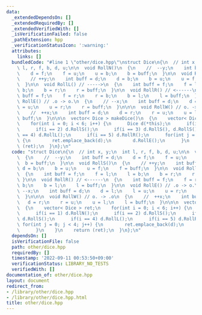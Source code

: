 ```yaml
---
data:
  _extendedDependsOn: []
  _extendedRequiredBy: []
  _extendedVerifiedWith: []
  _isVerificationFailed: false
  _pathExtension: hpp
  _verificationStatusIcon: ':warning:'
  attributes:
    links: []
  bundledCode: "#line 1 \"other/dice.hpp\"\nstruct Dice\n{\n  // int x, y;\n  int\
    \ l, r, f, b, d, u;\n\n  void RollN()\n  {\n    //  --y;\n    int buff = d;\n\
    \    d = f;\n    f = u;\n    u = b;\n    b = buff;\n  }\n\n  void RollS()\n  {\n\
    \    // ++y;\n    int buff = d;\n    d = b;\n    b = u;\n    u = f;\n    f = buff;\n\
    \  }\n\n  void RollL() // ----->\n  {\n    int buff = f;\n    f = l;\n    l =\
    \ b;\n    b = r;\n    r = buff;\n  }\n\n  void RollR() // <------\n  {\n    int\
    \ buff = f;\n    f = r;\n    r = b;\n    b = l;\n    l = buff;\n  }\n\n  void\
    \ RollE() // .o -> o.\n  {\n    // --x;\n    int buff = d;\n    d = l;\n    l\
    \ = u;\n    u = r;\n    r = buff;\n  }\n\n\n  void RollW() // o. -> .o\n  {\n\
    \    //  ++x;\n    int buff = d;\n    d = r;\n    r = u;\n    u = l;\n    l =\
    \ buff;\n  }\n\n\n  vector< Dice > makeDice()\n  {\n    vector< Dice > ret;\n\
    \    for(int i = 0; i < 6; i++) {\n      Dice d(*this);\n      if(i == 1) d.RollN();\n\
    \      if(i == 2) d.RollS();\n      if(i == 3) d.RollS(), d.RollS();\n      if(i\
    \ == 4) d.RollL();\n      if(i == 5) d.RollR();\n      for(int j = 0; j < 4; j++)\
    \ {\n        ret.emplace_back(d);\n        d.RollE();\n      }\n    }\n    return\
    \ (ret);\n  }\n};\n"
  code: "struct Dice\n{\n  // int x, y;\n  int l, r, f, b, d, u;\n\n  void RollN()\n\
    \  {\n    //  --y;\n    int buff = d;\n    d = f;\n    f = u;\n    u = b;\n  \
    \  b = buff;\n  }\n\n  void RollS()\n  {\n    // ++y;\n    int buff = d;\n   \
    \ d = b;\n    b = u;\n    u = f;\n    f = buff;\n  }\n\n  void RollL() // ----->\n\
    \  {\n    int buff = f;\n    f = l;\n    l = b;\n    b = r;\n    r = buff;\n \
    \ }\n\n  void RollR() // <------\n  {\n    int buff = f;\n    f = r;\n    r =\
    \ b;\n    b = l;\n    l = buff;\n  }\n\n  void RollE() // .o -> o.\n  {\n    //\
    \ --x;\n    int buff = d;\n    d = l;\n    l = u;\n    u = r;\n    r = buff;\n\
    \  }\n\n\n  void RollW() // o. -> .o\n  {\n    //  ++x;\n    int buff = d;\n \
    \   d = r;\n    r = u;\n    u = l;\n    l = buff;\n  }\n\n\n  vector< Dice > makeDice()\n\
    \  {\n    vector< Dice > ret;\n    for(int i = 0; i < 6; i++) {\n      Dice d(*this);\n\
    \      if(i == 1) d.RollN();\n      if(i == 2) d.RollS();\n      if(i == 3) d.RollS(),\
    \ d.RollS();\n      if(i == 4) d.RollL();\n      if(i == 5) d.RollR();\n     \
    \ for(int j = 0; j < 4; j++) {\n        ret.emplace_back(d);\n        d.RollE();\n\
    \      }\n    }\n    return (ret);\n  }\n};\n"
  dependsOn: []
  isVerificationFile: false
  path: other/dice.hpp
  requiredBy: []
  timestamp: '2022-09-11 00:53:50+09:00'
  verificationStatus: LIBRARY_NO_TESTS
  verifiedWith: []
documentation_of: other/dice.hpp
layout: document
redirect_from:
- /library/other/dice.hpp
- /library/other/dice.hpp.html
title: other/dice.hpp
---
```

